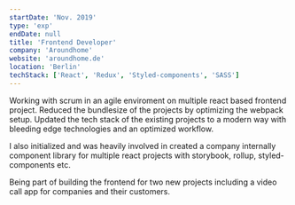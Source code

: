 ```yaml
---
startDate: 'Nov. 2019'
type: 'exp'
endDate: null
title: 'Frontend Developer'
company: 'Aroundhome'
website: 'aroundhome.de'
location: 'Berlin'
techStack: ['React', 'Redux', 'Styled-components', 'SASS']
---
```


Working with scrum in an agile enviroment on multiple react based frontend project. Reduced the bundlesize of the projects by optimizing the webpack setup.
Updated the tech stack of the existing projects to a modern way with bleeding edge technologies and an optimized workflow.

I also initialized and was heavily involved in created a company internally component library for multiple react projects with storybook, rollup, styled-components etc.

Being part of building the frontend for two new projects including a video call app for companies and their customers.

